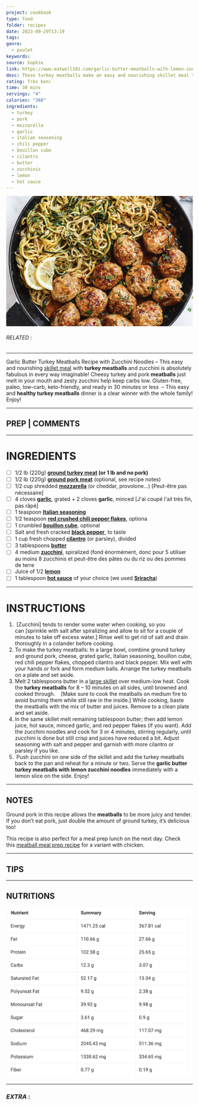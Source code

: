 ```yaml
---
project: cookbook
type: food
folder: recipes
date: 2023-09-29T13:19
tags: 
genre:
  - poulet
keywords: 
source: Sophie
link: https://www.eatwell101.com/garlic-butter-meatballs-with-lemon-zucchini-noodles
desc: These turkey meatballs make an easy and nourishing skillet meal that keeps carbs low and morale high for dinner! Turkey meatballs are lighter than regular meatballs and perfect for meal prep!
rating: Très bon!
time: 30 mins
servings: "4"
calories: "368"
ingredients:
  - turkey
  - pork
  - mozzarella
  - garlic
  - italian seasoning
  - chili pepper
  - bouillon cube
  - cilantro
  - butter
  - zucchinis
  - lemon
  - hot sauce
---
```


![IMAGE](image_534.png)

###### *RELATED* : 
---
Garlic Butter Turkey Meatballs Recipe with Zucchini Noodles – This easy and nourishing [skillet meal](https://www.eatwell101.com/tag/skillet-recipes "SKILLET RECIPES") with **turkey meatballs** and zucchini is absolutely fabulous in every way imaginable! Cheesy turkey and pork **meatballs** just melt in your mouth and zesty zucchini help keep carbs low. Gluten-free, paleo, low-carb, keto-friendly, and ready in 30 minutes or less  – This easy and **healthy turkey meatballs** dinner is a clear winner with the whole family! Enjoy!

---
## PREP | COMMENTS



---
# INGREDIENTS

- [ ] 1/2 lb (220g) **[ground turkey meat](https://amzn.to/2KhcQru) (or 1 lb and no pork)**
- [ ] 1/2 lb (220g) **[ground pork meat](https://amzn.to/34VmbNN)** (optional, see recipe notes)
- [ ] 1/2 cup shredded **[mozzarella](https://amzn.to/32FG9ud)** (or cheddar, provolone…) [Peut-être pas nécessaire]
- [ ] 4 cloves **[garlic](https://amzn.to/34ZxKU0)**, grated + 2 cloves **garlic**, minced [J'ai coupé l'ail très fin, pas râpé]
- [ ] 1 teaspoon **[Italian seasoning](https://amzn.to/2XZUz7v)**
- [ ] 1/2 teaspoon **[red crushed chili pepper flakes](https://amzn.to/2HArZ70)**, optiona
- [ ] 1 crumbled **[bouillon cube](https://amzn.to/2q9uTsZ)**, optional
- [ ] Salt and fresh cracked **[black pepper](https://amzn.to/2HBXlu2)**, to taste
- [ ] 1 cup fresh chopped **[cilantro](https://amzn.to/2QfYMm8)** (or parsley), divided
- [ ] 3 tablespoons **[butter](https://amzn.to/2NM07PG)**
- [ ] 4 medium **[zucchini](https://amzn.to/2q0IxPd)**, spiralized (fond énormément, donc pour 5 utiliser au moins 8 zucchinis et peut-être des pâtes ou du riz ou des pommes de terre
- [ ] Juice of 1/2 **[lemon](https://amzn.to/2QjyY8z)**
- [ ] 1 tablespoon **[hot sauce](https://amzn.to/2O4EyJi)** of your choice (we used **[Sriracha](https://amzn.to/2O4EyJi)**)

---
# INSTRUCTIONS

1.  [Zucchini] tends to render some water when cooking, so you can [sprinkle with salt after spiralizing and allow to sit for a couple of minutes to take off excess water.] Rinse well to get rid of salt and drain thoroughly in a colander before cooking.
2. To make the turkey meatballs: In a large bowl, combine ground turkey and ground pork, cheese, grated garlic, Italian seasoning, bouillon cube, red chili pepper flakes, chopped cilantro and black pepper. Mix well with your hands or fork and form medium balls. Arrange the turkey meatballs on a plate and set aside.
3. Melt 2 tablespoons butter in a [large skillet](https://amzn.to/2nOVV4f) over medium-low heat. Cook the **turkey meatballs** for 8 – 10 minutes on all sides, until browned and cooked through.    [Make sure to cook the meatballs on medium fire to avoid burning them while still raw in the inside.] While cooking, baste the meatballs with the mix of butter and juices. Remove to a clean plate and set aside.
4. In the same skillet melt remaining tablespoon butter; then add lemon juice, hot sauce, minced garlic, and red pepper flakes (if you want). Add the zucchini noodles and cook for 3 or 4 minutes, stirring regularly, until zucchini is done but still crisp and juices have reduced a bit. Adjust seasoning with salt and pepper and garnish with more cilantro or parsley if you like.
5.  Push zucchini on one side of the skillet and add the turkey meatballs back to the pan and reheat for a minute or two. Serve the **garlic butter turkey meatballs with lemon zucchini noodles** immediately with a lemon slice on the side. Enjoy!

---
## NOTES

Ground pork in this recipe allows the **meatballs** to be more juicy and tender. If you don’t eat pork, just double the amount of ground turkey, it’s delicious too!

This recipe is also perfect for a meal prep lunch on the next day. Check this [meatball meal prep recipe](https://www.eatwell101.com/meal-prep-garlic-butter-chicken-meatballs-recipe-zucchini-noodles) for a variant with chicken.

---
## TIPS



---
## NUTRITIONS

![IMAGE](image_535.png)


---
### *EXTRA* :



